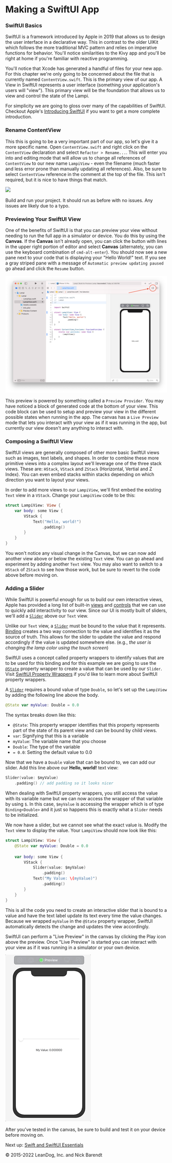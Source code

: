 # Making a SwiftUI App

### SwiftUI Basics
SwiftUI is a framework introduced by Apple in 2019 that allows us to design the user interface in a declarative way. This in contrast to the older UIKit which follows the more traditional MVC pattern and relies on imperative functions for behavior. You'll notice similarities to the Kivy app and you'll be right at home if you're familiar with reactive programming.

You'll notice that Xcode has generated a handful of files for your new app. For this chapter we're only going to be concerned about the file that is currently named `ContentView.swift`. This is the primary view of our app.  A View in SwiftUI represents a user interface (something your application's users will "view").  This primary view will be the foundation that allows us to view and control the state of the Lampi.

For simplicity we are going to gloss over many of the capabilities of SwiftUI. Checkout Apple's [Introducing SwiftUI](https://developer.apple.com/tutorials/swiftui) if you want to get a more complete introduction.

### Rename ContentView

This this is going to be a very important part of our app, so let's give it a more specific name. Open `ContentView.swift` and right click on the `ContentView` declaration and select `Refactor > Rename...`. This will enter you into and editing mode that will allow us to change all references of `ContentView` to our new name `LampiView` - even the filename (much faster and less error prone than manually updating all references). Also, be sure to select `ContentView` reference in the comment at the top of the file. This isn't required, but it is nice to have things that match.

![](Images/rename_content_view.gif)

Build and run your project. It should run as before with no issues.  Any issues are likely due to a typo.

### Previewing Your SwiftUI View

One of the benefits of SwiftUI is that you can preview your view without needing to run the full app in a simulator or device. You do this by using the **Canvas**. If the **Canvas** isn't already open, you can click the button with lines in the upper right portion of editor and select **Canvas** (alternately, you can use the keyboard combination of `cmd-alt-enter`). You should now see a new pane next to your code that is displaying your "Hello World!" text. If you see a gray striped pane with a message of `Automatic preview updating paused` go ahead and click the `Resume` button.

![](Images/canvas.png)

This preview is powered by something called a `Preview Provider`. You may have noticed a block of generated code at the bottom of your view. This code block can be used to setup and preview your view in the different possible states when running in the app. The canvas has a `Live Preview` mode that lets you interact with your view as if it was running in the app, but currently our view doesn't any anything to interact with.

### Composing a SwiftUI View

SwiftUI views are generally composed of other more basic SwiftUI views such as images, text labels, and shapes. In order to combine these more primitive views into a complex layout we'll leverage one of the three stack views. These are: `HStack`, `VStack` and `ZStack` (Horizontal, Vertial and Z Index). You can even embed stacks within stacks depending on which direction you want to layout your views.

In order to add more views to our `LampiView`, we'll first embed the existing `Text` view in a `VStack`. Change your `LampiView` code to be this:

``` swift
struct LampiView: View {
    var body: some View {
        VStack {
            Text("Hello, world!")
                .padding()
        }
    }
}
```

You won't notice any visual change in the Canvas, but we can now add another view above or below the existing `Text` view. You can go ahead and experiment by adding another `Text` view. You may also want to switch to a `HStack` of `ZStack` to see how those work, but be sure to revert to the code above before moving on.

### Adding a Slider

While SwiftUI is powerful enough for us to build our own interactive views, Apple has provided a long list of built-in [views](https://developer.apple.com/documentation/swiftui/view-fundamentals) and [controls](https://developer.apple.com/documentation/swiftui/controls-and-indicators) that we can use to quickly add interactivity to our view. Since our UI is mostly built of sliders, we'll add a [`Slider`](https://developer.apple.com/documentation/swiftui/slider) above our `Text` view.

Unlike our `Text` view, a [`Slider`](https://developer.apple.com/documentation/swiftui/slider) must be bound to the value that it represents. [Binding](https://developer.apple.com/documentation/swiftui/binding) creates a two way connection to the value and identifies it as the source of truth. This allows for the slider to update the value and respond accordingly if the value is updated somewhere else. (e.g., *the user is changing the lamp color using the touch screen*)

SwiftUI uses a concept called property wrappers to identify values that are to be used for this binding and for this example we are going to use the [`@State`](https://developer.apple.com/documentation/swiftui/state) property wrapper to create a value that can be used by our `Slider`. Visit [SwiftUI Property Wrappers](https://swiftuipropertywrappers.com) if you'd like to learn more about SwiftUI property wrappers.

A [`Slider`](https://developer.apple.com/documentation/swiftui/slider) requires a bound value of type `Double`, so let's set up the `LampiView` by adding the following line above the body.

```swift
@State var myValue: Double = 0.0
```

The syntax breaks down like this:

* `@State`: This property wrapper identifies that this property represents part of the state of its parent view and can be bound by child views.
* `var`: Signifying that this is a variable
* `myValue`: The variable name that you choose
* `Double`: The type of the variable
* `= 0.0`: Setting the default value to 0.0

Now that we have a `Double` value that can be bound to, we can add our slider. Add this line above our **Hello, world!** text view:

```swift
Slider(value: $myValue)
	.padding() // add padding so it looks nicer
```

When dealing with SwiftUI property wrappers, you still access the value with its variable name but we can now access the wrapper of that variable by using `$`. In this case, `$myValue` is accessing the wrapper which is of type `Binding<Double>` and it just so happens this is exactly what a `Slider` needs to be initialized.

We now have a slider, but we cannot see what the exact value is. Modify the `Text` view to display the value. Your `LampiView` should now look like this:

```swift
struct LampiView: View {
    @State var myValue: Double = 0.0

    var body: some View {
        VStack {
            Slider(value: $myValue)
                .padding()
            Text("My Value: \(myValue)")
                .padding()
        }
    }
}
```

This is all the code you need to create an interactive slider that is bound to a value and have the text label update its text every time the value changes. Because we wrapped `myValue` in the `@State` property wrapper, SwiftUI automatically detects the change and updates the view accordingly. 

SwiftUI can perform a "Live Preview" in the canvas by clicking the Play icon above the preview. Once "Live Preview" is started you can interact with your view as if it was running in a simulator or your own device.

![](Images/interactive_preview.gif)

After you've tested in the canvas, be sure to build and test it on your device before moving on.

Next up: [Swift and SwiftUI Essentials](../08.4_Swift_and_SwiftUI_Essentials/README.md)

&copy; 2015-2022 LeanDog, Inc. and Nick Barendt
